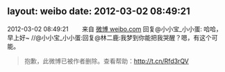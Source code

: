 layout: weibo
date: 2012-03-02 08:49:21
---
<meta name="referrer" content="no-referrer" />

2012-03-02 08:49:21  &nbsp;&nbsp;&nbsp;&nbsp;&nbsp;&nbsp; 来自 <a href="http://weibo.com/" rel="nofollow">微博 weibo.com</a>
回复@小小宝_小小蛋: 哈哈，早上好~ //@小小宝_小小蛋:回复@林二鹿:我梦到你能把我哭醒？嗯，有这个可能。
>  抱歉，此微博已被作者删除。查看帮助：http://t.cn/Rfd3rQV
